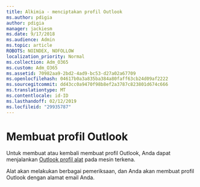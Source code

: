 ```yaml
---
title: Alkimia - menciptakan profil Outlook
ms.author: pdigia
author: pdigia
manager: jackiesm
ms.date: 9/17/2018
ms.audience: Admin
ms.topic: article
ROBOTS: NOINDEX, NOFOLLOW
localization_priority: Normal
ms.collection: Adm_O365
ms.custom: Adm_O365
ms.assetid: 70982aa9-2bd2-4ad9-bc53-d27a02a67709
ms.openlocfilehash: 04617b0a3a835ba384a80faff63cb24d09af2222
ms.sourcegitcommit: dd43cc0a9470f98b8ef2a3787c823801d674c666
ms.translationtype: MT
ms.contentlocale: id-ID
ms.lasthandoff: 02/12/2019
ms.locfileid: "29935787"
---
```

# <a name="create-an-outlook-profile"></a>Membuat profil Outlook

Untuk membuat atau kembali membuat profil Outlook, Anda dapat menjalankan [Outlook profil alat](https://aka.ms/SaRA-OutlookSetupProfile) pada mesin terkena. 
  
Alat akan melakukan berbagai pemeriksaan, dan Anda akan membuat profil Outlook dengan alamat email Anda.
  

